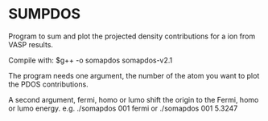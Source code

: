 # SUMPDOS

Program to sum and plot the projected density contributions for a ion from VASP results.

Compile with: $g++ -o somapdos somapdos-v2.1

The program needs one argument, the number of the atom you want to plot the PDOS contributions. 

A second argument, fermi, homo or lumo shift the origin to the Fermi, homo or lumo energy. e.g. ./somapdos 001 fermi  or ./somapdos 001 5.3247

